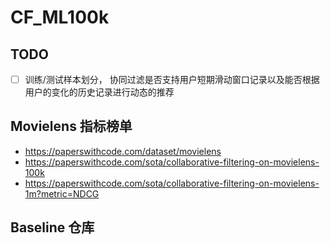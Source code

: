 # CF_ML100k

## TODO
- [ ] 训练/测试样本划分， 协同过滤是否支持用户短期滑动窗口记录以及能否根据用户的变化的历史记录进行动态的推荐

## Movielens 指标榜单
- https://paperswithcode.com/dataset/movielens
- https://paperswithcode.com/sota/collaborative-filtering-on-movielens-100k
- https://paperswithcode.com/sota/collaborative-filtering-on-movielens-1m?metric=NDCG

## Baseline 仓库

